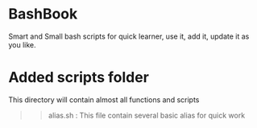 # BashBook
Smart and Small bash scripts for quick learner, use it, add it, update it as you like.

# Added scripts folder
This directory will contain almost all functions and scripts

>> alias.sh : This file contain several basic alias for quick work


